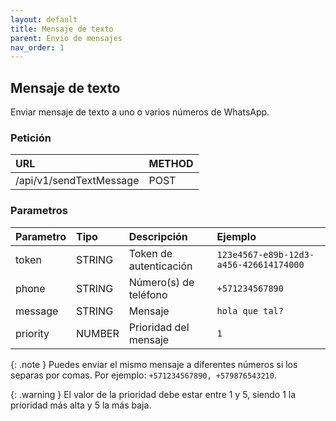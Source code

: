 ```yaml
---
layout: default
title: Mensaje de texto
parent: Envio de mensajes
nav_order: 1
---
```

## Mensaje de texto
Enviar mensaje de texto a uno o varios números de WhatsApp.

### Petición

| URL        				        | METHOD   |
|:--------------------------|:---------|
| /api/v1/sendTextMessage   | POST     |

### Parametros

| Parametro  | Tipo		| Descripción 			     | Ejemplo   		                          |
|:-----------|:-------|:-----------------------|:---------------------------------------|
| token 		 | STRING	| Token de autenticación | `123e4567-e89b-12d3-a456-426614174000` |
| phone 		 | STRING	| Número(s) de teléfono  | `+571234567890`                        |
| message 	 | STRING	| Mensaje 				       | `hola que tal?`                        |
| priority	 | NUMBER	| Prioridad del mensaje  | `1`                                    |

{: .note } Puedes enviar el mismo mensaje a diferentes números si los separas por comas. Por ejemplo: `+571234567890, +579876543210`.

{: .warning } El valor de la prioridad debe estar entre 1 y 5, siendo 1 la prioridad más alta y 5 la más baja.
